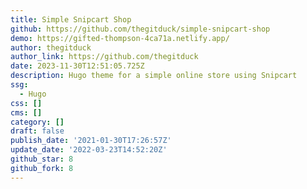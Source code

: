 ```yaml
---
title: Simple Snipcart Shop
github: https://github.com/thegitduck/simple-snipcart-shop
demo: https://gifted-thompson-4ca71a.netlify.app/
author: thegitduck
author_link: https://github.com/thegitduck
date: 2023-11-30T12:51:05.725Z
description: Hugo theme for a simple online store using Snipcart
ssg:
  - Hugo
css: []
cms: []
category: []
draft: false
publish_date: '2021-01-30T17:26:57Z'
update_date: '2022-03-23T14:52:20Z'
github_star: 8
github_fork: 8
---
```

